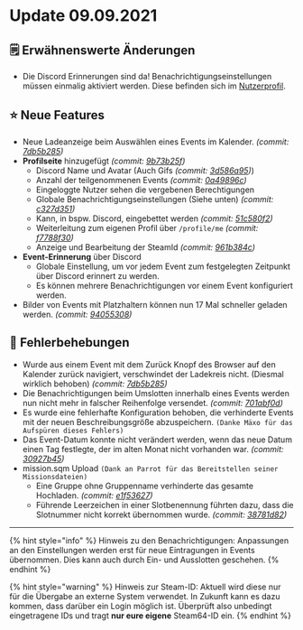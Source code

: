 # Update 09.09.2021

## 🗒️ Erwähnenswerte Änderungen

* Die Discord Erinnerungen sind da! Benachrichtigungseinstellungen müssen einmalig aktiviert werden. Diese befinden sich im [Nutzerprofil](https://armamachtbock.de/profile/me).

## ⭐ Neue Features

* Neue Ladeanzeige beim Auswählen eines Events im Kalender. _(commit: _[_7db5b285_](https://github.com/Alf-Melmac/slotbotServer/commit/7db5b285b9a6dc5a82aa52ce29972d72a64592d1)_)_
* **Profilseite** hinzugefügt _(commit: _[_9b73b25f_](https://github.com/Alf-Melmac/slotbotServer/commit/9b73b25f987e3261553ba6de6aeacbe3f86972f7)_)_
  * Discord Name und Avatar (Auch Gifs _(commit: _[_3d586a95_](https://github.com/Alf-Melmac/slotbotServer/commit/3d586a953abd3f75080b9b8881a28e7a338dd9a8)_)_)
  * Anzahl der teilgenommenen Events _(commit: _[_0a49896c_](https://github.com/Alf-Melmac/slotbotServer/commit/0a49896c6b536ac600cc61bdc812b644d5a6bacf)_)_
  * Eingeloggte Nutzer sehen die vergebenen Berechtigungen
  * Globale Benachrichtigungseinstellungen (Siehe unten) _(commit: _[_c327d351_](https://github.com/Alf-Melmac/slotbotServer/commit/c327d351915d54a71f537672742beda992c4ea0e)_)_
  * Kann, in bspw. Discord, eingebettet werden _(commit: _[_51c580f2_](https://github.com/Alf-Melmac/slotbotServer/commit/51c580f2226bf019387df6ccce7b4f963afd351d)_)_
  * Weiterleitung zum eigenen Profil über `/profile/me` _(commit: _[_f7788f30_](https://github.com/Alf-Melmac/slotbotServer/commit/f7788f30fe8026cb2002e1f7dd0a3f469d701f6f)_)_
  * Anzeige und Bearbeitung der SteamId _(commit: _[_961b384c_](https://github.com/Alf-Melmac/slotbotServer/commit/961b384c725c0212fe85e2669d3582d4c90efa0d)_)_
* **Event-Erinnerung** über Discord
  * Globale Einstellung, um vor jedem Event zum festgelegten Zeitpunkt über Discord erinnert zu werden.
  * Es können mehrere Benachrichtigungen vor einem Event konfiguriert werden.
* Bilder von Events mit Platzhaltern können nun 17 Mal schneller geladen werden. _(commit: _[_94055308_](https://github.com/Alf-Melmac/slotbotServer/commit/94055308520cd265cddece6e8280754321a1f0a9)_)_

## 🐞 Fehlerbehebungen

* Wurde aus einem Event mit dem Zurück Knopf des Browser auf den Kalender zurück navigiert, verschwindet der Ladekreis nicht. (Diesmal wirklich behoben) _(commit: _[_7db5b285_](https://github.com/Alf-Melmac/slotbotServer/commit/7db5b285b9a6dc5a82aa52ce29972d72a64592d1)_)_
* Die Benachrichtigungen beim Umslotten innerhalb eines Events werden nun nicht mehr in falscher Reihenfolge versendet. _(commit: _[_701abf0d_](https://github.com/Alf-Melmac/slotbotServer/commit/701abf0df462e200b694fd8a2cfc4883f6eadf84)_)_
* Es wurde eine fehlerhafte Konfiguration behoben, die verhinderte Events mit der neuen Beschreibungsgröße abzuspeichern. `(Danke Mäxo für das Aufspüren dieses Fehlers)`
* Das Event-Datum konnte nicht verändert werden, wenn das neue Datum einen Tag festlegte, der im alten Monat nicht vorhanden war. _(commit: _[_30927b45_](https://github.com/Alf-Melmac/slotbotServer/commit/30927b4598c86f3b2a2ec7f7abc02676370df875)_)_
* mission.sqm Upload `(Dank an Parrot für das Bereitstellen seiner Missionsdateien)`
  * Eine Gruppe ohne Gruppenname verhinderte das gesamte Hochladen. _(commit: _[_e1f53627_](https://github.com/Alf-Melmac/slotbotServer/commit/e1f53627e59e76e4c0d1434e2118d6026d56dd6f)_)_
  * Führende Leerzeichen in einer Slotbenennung führten dazu, dass die Slotnummer nicht korrekt übernommen wurde. _(commit: _[_38781d82_](https://github.com/Alf-Melmac/slotbotServer/commit/38781d82482374510127711765520b34017e9429)_)_

***

{% hint style="info" %}
Hinweis zu den Benachrichtigungen: Anpassungen an den Einstellungen werden erst für neue Eintragungen in Events übernommen. Dies kann auch durch Ein- und Ausslotten geschehen.
{% endhint %}

{% hint style="warning" %}
Hinweis zur Steam-ID: Aktuell wird diese nur für die Übergabe an externe System verwendet. In Zukunft kann es dazu kommen, dass darüber ein Login möglich ist. Überprüft also unbedingt eingetragene IDs und tragt **nur eure eigene** Steam64-ID ein.
{% endhint %}
